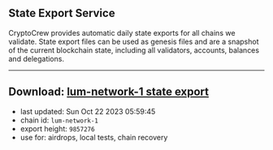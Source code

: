 ## State Export Service
CryptoCrew provides automatic daily state exports for all chains we validate. State export files can be used as genesis files and are a snapshot of the current blockchain state, including all validators, accounts, balances and delegations.

---
**Download: [lum-network-1 state export](https://dl.ccvalidators.com/SERVICE/lumnetwork/lum-network-1_export_9857276.json)**
---

- last updated: Sun Oct 22 2023 05:59:45
- chain id: `lum-network-1`
- export height: `9857276`
- use for: airdrops, local tests, chain recovery
